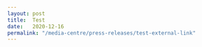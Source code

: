 ```yaml
---
layout: post
title:  Test
date:   2020-12-16
permalink: "/media-centre/press-releases/test-external-link"
---
```

